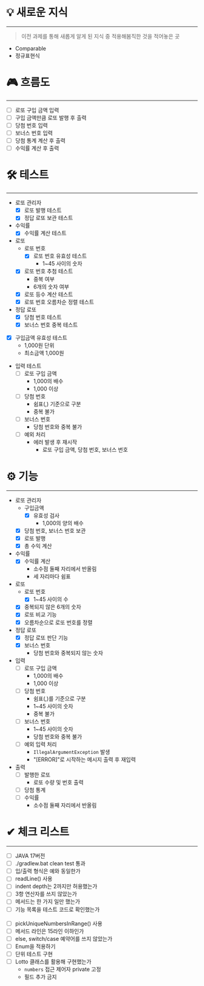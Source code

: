 # 💡 새로운 지식

---

> 이전 과제를 통해 새롭게 알게 된 지식 중 적용해봄직한 것을 적어놓은 곳

- Comparable
- 정규표현식

# 🎮 흐름도

---

- [ ] 로또 구입 금액 입력
- [ ] 구입 금액만큼 로또 발행 후 출력
- [ ] 당첨 번호 입력
- [ ] 보너스 번호 입력
- [ ] 당첨 통계 계산 후 출력
- [ ] 수익률 계산 후 출력

# 🛠 테스트

---

- 로또 관리자
    - [x] 로또 발행 테스트
    - [x] 정답 로또 보관 테스트
- 수익률
    - [x] 수익률 계산 테스트
- 로또
    - 로또 번호
        - [x] 로또 번호 유효성 테스트
            - 1~45 사이의 숫자
    - [x] 로또 번호 추첨 테스트
        - 중복 여부
        - 6개의 숫자 여부
    - [x] 로또 등수 계산 테스트
    - [X] 로또 번호 오름차순 정렬 테스트
- 정답 로또
    - [x] 당첨 번호 테스트
    - [x] 보너스 번호 중복 테스트
- [x] 구입금액 유효성 테스트
    - 1,000원 단위
    - 최소금액 1,000원
- 입력 테스트
    - [ ] 로또 구입 금액
        - 1,000의 배수
        - 1,000 이상
    - [ ] 당첨 번호
        - 쉼표(,) 기준으로 구분
        - 중복 불가
    - [ ] 보너스 번호
        - 당첨 번호와 중복 불가
    - [ ] 예외 처리
        - 에러 발생 후 재시작
            - 로또 구입 금액, 당첨 번호, 보너스 번호

# ⚙ 기능

---

- 로또 관리자
    - 구입금액
        - [x] 유효성 검사
            - 1,000의 양의 배수
    - [x] 당첨 번호, 보너스 번호 보관
    - [x] 로또 발행
    - [x] 총 수익 계산
- 수익률
    - [x] 수익률 계산
        - 소수점 둘째 자리에서 반올림
        - 세 자리마다 쉼표
- 로또
    - 로또 번호
        - [x] 1~45 사이의 수
    - [x] 중복되지 않은 6개의 숫자
    - [x] 로또 비교 기능
    - [x] 오름차순으로 로또 번호를 정렬
- 정답 로또
    - [x] 정답 로또 판단 기능
    - [x] 보너스 번호
        - 당첨 번호와 중복되지 않는 숫자
- 입력
    - [ ] 로또 구입 금액
        - 1,000의 배수
        - 1,000 이상
    - [ ] 당첨 번호
        - 쉼표(,)를 기준으로 구분
        - 1~45 사이의 숫자
        - 중복 불가
    - [ ] 보너스 번호
        - 1~45 사이의 숫자
        - 당첨 번호와 중복 불가
    - [ ] 예외 입력 처리
        - `IllegalArgumentException` 발생
        - "[ERROR]"로 시작하는 메시지 출력 후 재입력
- 출력
    - [ ] 발행한 로또
        - 로또 수량 및 번호 출력
    - [ ] 당첨 통계
    - [ ] 수익률
        - 소수점 둘째 자리에서 반올림

# ✔ 체크 리스트

---

- [ ] JAVA 17버전
- [ ] ./gradlew.bat clean test 통과
- [ ] 입/출력 형식은 예와 동일한가
- [ ] readLine() 사용
- [ ] indent depth는 2까지만 허용했는가
- [ ] 3항 연산자를 쓰지 않았는가
- [ ] 메서드는 한 가지 일만 했는가
- [ ] 기능 목록을 테스트 코드로 확인했는가
  <br><br>
- [ ] pickUniqueNumbersInRange() 사용
- [ ] 메서드 라인은 15라인 이하인가
- [ ] else, switch/case 예약어를 쓰지 않았는가
- [ ] Enum을 적용하기
- [ ] 단위 테스트 구현
- [ ] Lotto 클래스를 활용해 구현했는가
    - `numbers` 접근 제어자 private 고정
    - 필드 추가 금지
